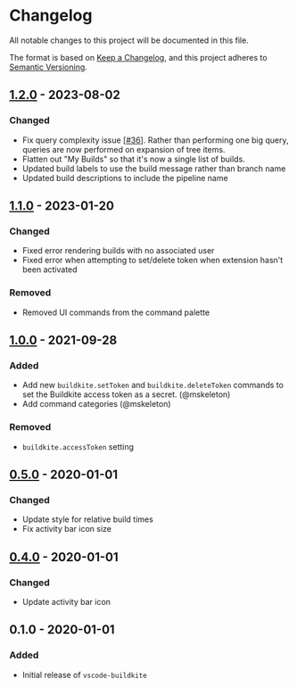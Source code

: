 # Changelog

All notable changes to this project will be documented in this file.

The format is based on [Keep a Changelog](https://keepachangelog.com/en/1.0.0/),
and this project adheres to [Semantic Versioning](https://semver.org/spec/v2.0.0.html).

## [1.2.0] - 2023-08-02
### Changed
- Fix query complexity issue [[#36](https://github.com/dannymidnight/vscode-buildkite/issues/36)]. Rather than performing one big query, queries are now performed on expansion of tree items.
- Flatten out "My Builds" so that it's now a single list of builds.
- Updated build labels to use the build message rather than branch name
- Updated build descriptions to include the pipeline name

## [1.1.0] - 2023-01-20
### Changed
- Fixed error rendering builds with no associated user
- Fixed error when attempting to set/delete token when extension hasn't been activated

### Removed
- Removed UI commands from the command palette

## [1.0.0] - 2021-09-28
### Added
- Add new `buildkite.setToken` and `buildkite.deleteToken` commands to set the Buildkite access token as a secret. (@mskeleton)
- Add command categories (@mskeleton)

### Removed
- `buildkite.accessToken` setting

## [0.5.0] - 2020-01-01
### Changed
- Update style for relative build times
- Fix activity bar icon size

## [0.4.0] - 2020-01-01
### Changed
- Update activity bar icon

## 0.1.0 - 2020-01-01
### Added
- Initial release of `vscode-buildkite`

[1.2.0]: https://github.com/dannymidnight/vscode-buildkite/compare/v1.1.0...v1.2.0
[1.1.0]: https://github.com/dannymidnight/vscode-buildkite/compare/v1.0.0...v1.1.0
[1.0.0]: https://github.com/dannymidnight/vscode-buildkite/compare/v0.5.0...v1.0.0
[0.5.0]: https://github.com/dannymidnight/vscode-buildkite/compare/v0.4.0...v0.5.0
[0.4.0]: https://github.com/dannymidnight/vscode-buildkite/compare/v0.1.0...v0.4.0
